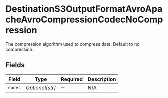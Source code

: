 # DestinationS3OutputFormatAvroApacheAvroCompressionCodecNoCompression

The compression algorithm used to compress data. Default to no compression.


## Fields

| Field              | Type               | Required           | Description        |
| ------------------ | ------------------ | ------------------ | ------------------ |
| `codec`            | *Optional[str]*    | :heavy_minus_sign: | N/A                |